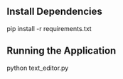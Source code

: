 ## Install Dependencies

pip install -r requirements.txt


## Running the Application

python text_editor.py